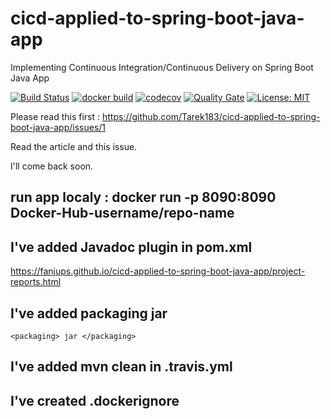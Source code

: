 # cicd-applied-to-spring-boot-java-app
Implementing Continuous Integration/Continuous Delivery on Spring Boot Java App 

[![Build Status](https://travis-ci.com/Tarek183/cicd-applied-to-spring-boot-java-app.svg)](https://travis-ci.com/Tarek183/cicd-applied-to-spring-boot-java-app)
[![docker build](https://img.shields.io/docker/cloud/build/tarekbettaieb/cicd-applied-to-spring-boot-java-app)](https://cloud.docker.com/u/tarekbettaieb/repository/docker/tarekbettaieb/cicd-applied-to-spring-boot-java-app)
[![codecov](https://codecov.io/gh/Tarek183/cicd-applied-to-spring-boot-java-app/branch/main/graph/badge.svg)](https://codecov.io/gh/Tarek183/cicd-applied-to-spring-boot-java-app)
[![Quality Gate](https://sonarcloud.io/api/project_badges/measure?project=com.cicd:cicd-applied-to-spring-boot-java-app&metric=alert_status)](https://sonarcloud.io/dashboard/index/com.cicd:cicd-applied-to-spring-boot-java-app1)
[![License: MIT](https://img.shields.io/badge/License-MIT-yellow.svg)](https://opensource.org/licenses/MIT)


Please read this first : https://github.com/Tarek183/cicd-applied-to-spring-boot-java-app/issues/1

Read the article and this issue.

I'll come back soon.

## run app localy : docker run -p 8090:8090 Docker-Hub-username/repo-name

## I've added Javadoc plugin in pom.xml

https://fanjups.github.io/cicd-applied-to-spring-boot-java-app/project-reports.html

## I've added packaging jar 

```
<packaging> jar </packaging>
```

## I've added mvn clean in .travis.yml

## I've created .dockerignore
